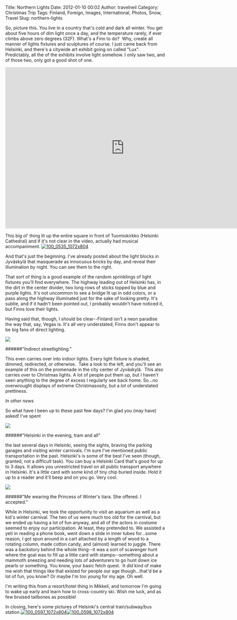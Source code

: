 Title: Northern Lights
Date: 2012-01-10 00:02
Author: travelneil
Category: Christmas Trip
Tags: Finland, Foreign, Images, International, Photos, Snow, Travel
Slug: northern-lights

So, picture this. You live in a country that's cold and dark all winter.
You get about five hours of dim light once a day, and the temperature
rarely, if ever climbs above zero degrees (32F). What's a Finn to do? 
Why, create all manner of lights fixtures and sculptures of course. I
just came back from Helsinki, and there's a citywide art exhibit going
on called "Lux". Predictably, all the of the exhibits involve light
somehow. I only saw two, and of those two, only got a good shot of one.

<iframe width="750" height="510" src="https://www.youtube.com/embed/738RWjIZfXs" frameborder="0" allowfullscreen></iframe>

This big ol' thing lit up the entire square in front of Tuomiokirkko
(Helsinki Cathedral) and if it's not clear in the video, actually had
musical accompaniment.
[![](http://travelneil.files.wordpress.com/2012/01/100_0535_1072x804.jpg?w=300 "100_0535_1072x804")](http://travelneil.files.wordpress.com/2012/01/100_0535_1072x804.jpg)

And that's just the beginning. I've already posted about the light
blocks in Jyväskylä that masquerade as innocuous bricks by day, and
reveal their illumination by night. You can see them to the right.

That sort of thing is a good example of the random sprinklings of light
fixtures you'll find everywhere. The highway leading out of Helsinki
has, in the dirt in the center divider, two long rows of sticks topped
by blue and purple lights. It's not uncommon to see a bridge lit up in
odd colors, or a pass along the highway illuminated just for the sake of
looking pretty. It's subtle, and if it hadn't been pointed out, I
probably wouldn't have noticed it, but Finns love their lights.

Having said that, though, I should be clear--Finland isn't a neon
paradise the way that, say, Vegas is. It's all very understated; Finns
don't appear to be big fans of direct lighting.

[![]({filename}images/100_0573_1072x804_thumbnail.jpg)]({filename}images/100_0573_1072x804.jpg)

######"Indirect  streetlighting."

This even carries over into indoor lights. Every light fixture is
shaded, dimmed, redirected, or otherwise.  Take a look to the left, and
you'll see an example of this on the promenade in the city center of
Jyväskylä.  This also carries over to Christmas lights. A lot of people
put them up, but I haven't seen anything to the degree of excess I
regularly see back home. So...no overwrought displays of extreme
Christmasosity, but a *lot* of understated prettiness.

*In other news*

So what have I been up to these past few days? I'm glad you (may have)
asked! I've spent

[![]({filename}images/100_0587_1072x804_thumbnail.jpg)]({filename}images/100_0587_1072x804.jpg)

######"Helsinki in the evening, tram and  all"

the last several days in Helsinki, seeing the sights, braving the
parking garages and visiting winter carnivals. I'm sure I've mentioned
public transportation in the past. Helsinki's is some of the best I've
seen (though, granted, not a difficult task). You can buy a Helsinki
Card that's good for up to 3 days. It allows you unrestricted travel on
all public transport anywhere in Helsinki. It's a little card with some
kind of tiny chip buried inside. Hold it up to a reader and it'll beep
and on you go. Very cool.

[![]({filename}images/100_0589_804x1072_thumbnail.jpg)]({filename}images/100_0589_804x1072.jpg)

######"Me  wearing the Princess of Winter's tiara. She offered. I  accepted."

While in Helsinki, we took the opportunity to visit an aquarium as well
as a kid's winter carnival. The two of us were much too old for the
carnival, but we ended up having a lot of fun anyway, and all of the
actors in costume seemed to enjoy our participation. At least, they
pretended to. We assisted a yeti in reading a phone book, went down a
slide in inner tubes for...some reason, I got spun around in a cart
attached by a length of wood to a rotating column, made cotton candy,
and (almost) learned to juggle. There was a backstory behind the whole
thing--it was a sort of scavenger hunt where the goal was to fill up a
little card with stamps--something about a mammoth sneezing and needing
lots of adventurers to go hunt down ice pearls or something. You know,
your basic fetch quest.  It *did* kind of make me wish that things like
that existed for people our age though...that'd be a lot of fun, you
know? Or maybe I'm too young for my age. Oh well.

I'm writing this from a resort/hotel thing in Mikkeli, and tomorrow I'm
going to wake up early and learn how to cross-country ski. Wish me luck,
and as few bruised tailbones as possible!

In closing, here's some pictures of Helsinki's central train/subway/bus
station.[![](http://travelneil.files.wordpress.com/2012/01/100_0597_1072x804.jpg?w=150 "100_0597_1072x804")](http://travelneil.files.wordpress.com/2012/01/100_0597_1072x804.jpg)[![](http://travelneil.files.wordpress.com/2012/01/100_0598_1072x804.jpg?w=150 "100_0598_1072x804")](http://travelneil.files.wordpress.com/2012/01/100_0598_1072x804.jpg)

